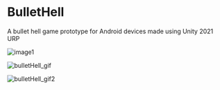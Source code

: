 # BulletHell
A bullet hell game prototype for Android devices made using Unity 2021 URP

![image1](https://user-images.githubusercontent.com/22896054/228810841-27a807ef-3c47-4a30-9997-b503710a4525.png)

![bulletHell_gif](https://user-images.githubusercontent.com/22896054/228813856-df054e49-009a-4944-a587-8a361b708aa1.gif)

![bulletHell_gif2](https://user-images.githubusercontent.com/22896054/228813969-f010d896-2ab2-4f5e-ba04-3a859d2957d9.gif)
